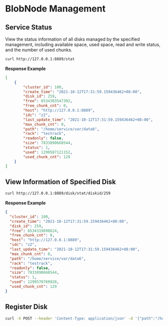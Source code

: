 # BlobNode Management

## Service Status

View the status information of all disks managed by the specified management, including available space, used space, read and write status, and the number of used chunks.

```bash
curl http://127.0.0.1:8889/stat
```

**Response Example**

```json
[
    {
        "cluster_id": 100,
        "create_time": "2021-10-12T17:31:59.159436462+08:00",
        "disk_id": 259,
        "free": 6534303547392,
        "free_chunk_cnt": 0,
        "host": "http://127.0.0.1:8889",
        "idc": "z2",
        "last_update_time": "2021-10-12T17:31:59.159436462+08:00",
        "max_chunk_cnt": 0,
        "path": "/home/service/var/data6",
        "rack": "testrack",
        "readonly": false,
        "size": 7833890668544,
        "status": 1,
        "used": 1299587121152,
        "used_chunk_cnt": 129
    }
]

```

## View Information of Specified Disk

```bash
curl http://127.0.0.1:8889/disk/stat/diskid/259
```

**Response Example**

```json
{
  "cluster_id": 100,
  "create_time": "2021-10-12T17:31:59.159436462+08:00",
  "disk_id": 259,
  "free": 6534319898624,
  "free_chunk_cnt": 0,
  "host": "http://127.0.0.1:8889",
  "idc": "z2",
  "last_update_time": "2021-10-12T17:31:59.159436462+08:00",
  "max_chunk_cnt": 0,
  "path": "/home/service/var/data6",
  "rack": "testrack",
  "readonly": false,
  "size": 7833890668544,
  "status": 1,
  "used": 1299570769920,
  "used_chunk_cnt": 129
}
```

## Register Disk

```bash
curl -X POST --header 'Content-Type: application/json' -d '{"path":"/home/service/disks/data11"}' "http://127.0.0.1:8889/disk/probe" 
```